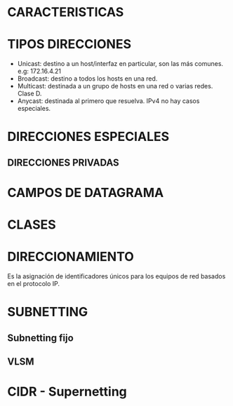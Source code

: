# CARACTERISTICAS

# TIPOS DIRECCIONES
- Unicast: destino a un host/interfaz en particular, son las más comunes. e.g: 172.16.4.21
- Broadcast: destino a todos los hosts en una red.
- Multicast: destinada a un grupo de hosts en una red o varias redes. Clase D.
- Anycast: destinada al primero que resuelva. IPv4 no hay casos especiales.

# DIRECCIONES ESPECIALES

## DIRECCIONES PRIVADAS

# CAMPOS DE DATAGRAMA


# CLASES

# DIRECCIONAMIENTO
Es la asignación de identificadores únicos para los equipos de red basados en el protocolo IP.
# SUBNETTING

## Subnetting fijo

## VLSM

# CIDR - Supernetting


